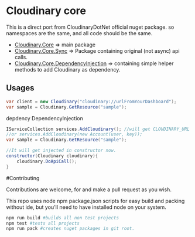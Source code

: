 # Cloudinary core

This is a direct port from CloudinaryDotNet official nuget package. so namespaces are the same, and all code should be the same.

* [Cloudinary.Core](https://www.nuget.org/packages/Cloudinary.Core/) => main package
* [Cloudinary.Core.Sync](https://www.nuget.org/packages/Cloudinary.Core.Sync/) => Package containing original (not async) api calls.
* [Cloudinary.Core.DependencyInjection](https://www.nuget.org/packages/Cloudinary.Core.DependencyInjection/) => containing simple helper methods to add Cloudinary as dependency.

## Usages


```cs
var client = new Cloudinary("cloudinary://urlFromYourDashboard");
var sample = Cloudinary.GetResource("sample");
```


depdency DependencyInjection

```cs
IServiceCollection services.AddCloudinary(); //will get CLOUDINARY_URL env variable for authentication
//or services.AddCloudinary(new Account(user, key));
var sample = Cloudinary.GetResource("sample");

//It will get injected in constructor now.
constructor(Cloudinary cloudinary){
    cloudinary.DoApiCall();
}

```


#Contributing

Contributions are welcome, for and make a pull request as you wish.

This repo uses node npm package.json scripts for easy build and packing
without ide, but you'll need to have installed node on your system.

```bash
npm run build #builds all non test projects
npm test #tests all projects
npm run pack #creates nuget packages in git root.
```